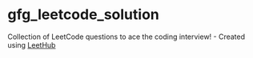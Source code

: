 # gfg_leetcode_solution
Collection of LeetCode questions to ace the coding interview! - Created using [LeetHub](https://github.com/QasimWani/LeetHub)
